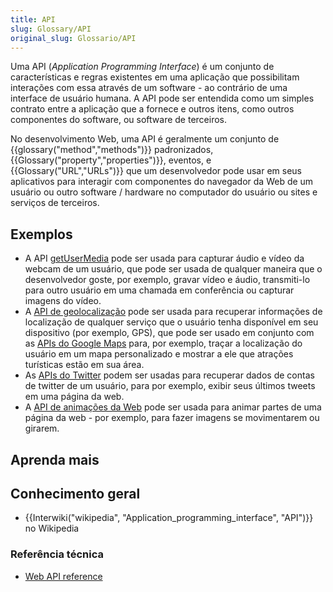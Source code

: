 ```yaml
---
title: API
slug: Glossary/API
original_slug: Glossario/API
---
```

Uma API (_Application Programming Interface_) é um conjunto de características e regras existentes em uma aplicação que possibilitam interações com essa através de um software - ao contrário de uma interface de usuário humana. A API pode ser entendida como um simples contrato entre a aplicação que a fornece e outros itens, como outros componentes do software, ou software de terceiros.

No desenvolvimento Web, uma API é geralmente um conjunto de {{glossary("method","methods")}} padronizados, {{Glossary("property","properties")}}, eventos, e {{Glossary("URL","URLs")}} que um desenvolvedor pode usar em seus aplicativos para interagir com componentes do navegador da Web de um usuário ou outro software / hardware no computador do usuário ou sites e serviços de terceiros.

## Exemplos

- A API [getUserMedia](en-US/docs/Web/API/MediaDevices/getUserMedia) pode ser usada para capturar áudio e vídeo da webcam de um usuário, que pode ser usada de qualquer maneira que o desenvolvedor goste, por exemplo, gravar vídeo e áudio, transmiti-lo para outro usuário em uma chamada em conferência ou capturar imagens do vídeo.
- A [API de geolocalização](/pt-BR/docs/Web/API/Geolocation) pode ser usada para recuperar informações de localização de qualquer serviço que o usuário tenha disponível em seu dispositivo (por exemplo, GPS), que pode ser usado em conjunto com as [APIs do Google Maps](https://developers.google.com/maps/) para, por exemplo, traçar a localização do usuário em um mapa personalizado e mostrar a ele que atrações turísticas estão em sua área.
- As [APIs do Twitter](https://dev.twitter.com/overview/api) podem ser usadas para recuperar dados de contas de twitter de um usuário, para por exemplo, exibir seus últimos tweets em uma página da web.
- A [API de animações da Web](/pt-BR/docs/Web/API/Web_Animations_API) pode ser usada para animar partes de uma página da web - por exemplo, para fazer imagens se movimentarem ou girarem.

## Aprenda mais

## Conhecimento geral

- {{Interwiki("wikipedia", "Application_programming_interface", "API")}} no Wikipedia

### Referência técnica

- [Web API reference](/pt-BR/docs/Web/API)
